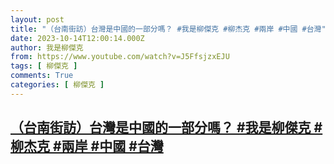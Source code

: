 ```yaml
---
layout: post
title: "（台南街訪）台灣是中國的一部分嗎？ #我是柳傑克 #柳杰克 #兩岸 #中國 #台灣"
date: 2023-10-14T12:00:14.000Z
author: 我是柳傑克
from: https://www.youtube.com/watch?v=J5FfsjzxEJU
tags: [ 柳傑克 ]
comments: True
categories: [ 柳傑克 ]
---
```

<!--1697284814000-->
[（台南街訪）台灣是中國的一部分嗎？ #我是柳傑克 #柳杰克 #兩岸 #中國 #台灣](https://www.youtube.com/watch?v=J5FfsjzxEJU)
------

<div>

</div>
